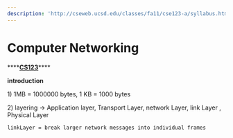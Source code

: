 ```yaml
---
description: 'http://cseweb.ucsd.edu/classes/fa11/cse123-a/syllabus.html'
---
```


# Computer Networking

\*\*\*\*[**CS123**](http://cseweb.ucsd.edu/classes/fa11/cse123-a/syllabus.html)\*\*\*\*

**introduction** 

1\) 1MB = 1000000 bytes, 1 KB = 1000 bytes

2\) layering -&gt; Application layer, Transport Layer, network Layer, link Layer , Physical Layer

    linkLayer = break larger network messages into individual frames



